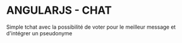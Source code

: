 # ANGULARJS - CHAT 

Simple tchat avec la possibilité de voter pour le meilleur message
et d'intégrer un pseudonyme
